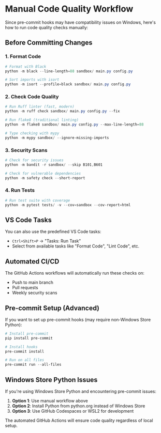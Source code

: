 # Manual Code Quality Workflow

Since pre-commit hooks may have compatibility issues on Windows, here's how to run code quality checks manually:

## Before Committing Changes

### 1. Format Code

```powershell
# Format with Black
python -m black --line-length=88 sandbox/ main.py config.py

# Sort imports with isort
python -m isort --profile=black sandbox/ main.py config.py
```

### 2. Check Code Quality

```powershell
# Run Ruff linter (fast, modern)
python -m ruff check sandbox/ main.py config.py --fix

# Run flake8 (traditional linting)
python -m flake8 sandbox/ main.py config.py --max-line-length=88

# Type checking with mypy
python -m mypy sandbox/ --ignore-missing-imports
```

### 3. Security Scans

```powershell
# Check for security issues
python -m bandit -r sandbox/ --skip B101,B601

# Check for vulnerable dependencies
python -m safety check --short-report
```

### 4. Run Tests

```powershell
# Run test suite with coverage
python -m pytest tests/ -v --cov=sandbox --cov-report=html
```

## VS Code Tasks

You can also use the predefined VS Code tasks:

- `Ctrl+Shift+P` → "Tasks: Run Task"
- Select from available tasks like "Format Code", "Lint Code", etc.

## Automated CI/CD

The GitHub Actions workflows will automatically run these checks on:

- Push to main branch
- Pull requests
- Weekly security scans

## Pre-commit Setup (Advanced)

If you want to set up pre-commit hooks (may require non-Windows Store Python):

```powershell
# Install pre-commit
pip install pre-commit

# Install hooks
pre-commit install

# Run on all files
pre-commit run --all-files
```

## Windows Store Python Issues

If you're using Windows Store Python and encountering pre-commit issues:

1. **Option 1**: Use manual workflow above
2. **Option 2**: Install Python from python.org instead of Windows Store
3. **Option 3**: Use GitHub Codespaces or WSL2 for development

The automated GitHub Actions will ensure code quality regardless of local setup.
